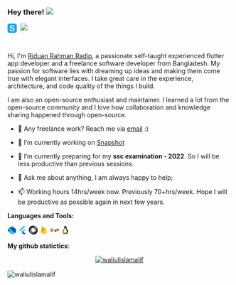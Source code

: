 ### Hey there! <img src="https://media.giphy.com/media/hvRJCLFzcasrR4ia7z/giphy.gif" width="25px">

<a href="https://">
  <img align="left" alt="Waliul's Snapshot" width="21px" src="snap.png" />
</a>

&nbsp;  ![](https://visitor-badge.glitch.me/badge?page_id=WaliulIslamAlif)

<br />

Hi, I'm [Riduan Rahman Radip](https://), a passionate self-taught experienced flutter app developer and a freelance software developer from Bangladesh. My passion for software lies with dreaming up ideas and making them come true with elegant interfaces. I take great care in the experience, architecture, and code quality of the things I build.

I am also an open-source enthusiast and maintainer. I learned a lot from the open-source community and I love how collaboration and knowledge sharing happened through open-source.
  
- 💼 Any freelance work? Reach me via [email](mailto:unstablebengali@gmail.com) :)
- 🔭 I’m currently working on [Snapshot](https://github.com/WaliulIslamAlif/snapshot)

- 🌱 I’m currently preparing for my **ssc examination - 2022**. So I will be less productive than previous sessions.

- 💬 Ask me about anything, I am always happy to help;

- 📫 Working hours 14hrs/week now. Previously 70+hrs/week. Hope I will be productive as possible again in next few years.

**Languages and Tools:**  

<code><img height="20" src="https://raw.githubusercontent.com/github/explore/80688e429a7d4ef2fca1e82350fe8e3517d3494d/topics/dart/dart.png"></code>
<code><img height="20" src="https://raw.githubusercontent.com/github/explore/80688e429a7d4ef2fca1e82350fe8e3517d3494d/topics/flutter/flutter.png"></code>
<code><img height="20" src="https://raw.githubusercontent.com/github/explore/80688e429a7d4ef2fca1e82350fe8e3517d3494d/topics/json/json.png"></code>
<code><img height="20" src="https://raw.githubusercontent.com/github/explore/80688e429a7d4ef2fca1e82350fe8e3517d3494d/topics/firebase/firebase.png"></code>
<code><img height="20" src="https://raw.githubusercontent.com/github/explore/80688e429a7d4ef2fca1e82350fe8e3517d3494d/topics/git/git.png"></code></code>
<code><img height="20" src="https://raw.githubusercontent.com/github/explore/80688e429a7d4ef2fca1e82350fe8e3517d3494d/topics/linux/linux.png"></code>

**My github statictics**:
<p align="center"> <a href="https://github.com/ryo-ma/github-profile-trophy"><img src="https://github-profile-trophy.vercel.app/?username=waliulislamalif" alt="waliulislamalif" /></a> </p>

<!-- <p>&nbsp;<img align="center" src="https://github-readme-stats.vercel.app/api?username=waliulislamalif&show_icons=true&locale=en" alt="waliulislamalif" /></p> -->

<p><img align="center" src="https://github-readme-streak-stats.herokuapp.com/?user=waliulislamalif&" alt="waliulislamalif" /></p>

